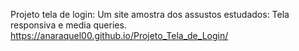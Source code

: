 Projeto tela de login:
Um site amostra dos assustos estudados: Tela responsiva e media queries.
https://anaraquel00.github.io/Projeto_Tela_de_Login/
